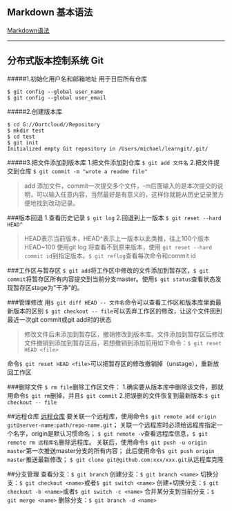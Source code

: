 ## Markdown 基本语法
[Markdown语法](https://markdown.com.cn/basic-syntax/line-breaks.html)

***

## 分布式版本控制系统 Git
#####1.初始化用户名和邮箱地址 用于日后所有仓库
```
$ git config --global user_name
$ git config --global user_email
```
#####2.创建版本库
```
$ cd G://Oortcloud//Repository
$ mkdir test
$ cd test
$ git init
Initialized empty Git repository in /Users/michael/learngit/.git/
```
#####3.把文件添加到版本库
1.把文件添加到仓库
`$ git add 文件名`
2.把文件提交到仓库
`$ git commit -m "wrote a readme file"`
> add 添加文件，commit一次提交多个文件，-m后面输入的是本次提交的说明，可以输入任意内容，当然最好是有意义的，这样你就能从历史记录里方便地找到改动记录。

###版本回退
1.查看历史记录
`$ git log` 
2.回退到上一版本
`$ git reset --hard HEAD^`
> HEAD表示当前版本，HEAD^表示上一版本以此类推，往上100个版本HEAD~100
> 使用git log 将查看不到原来版本，使用 `git reset --hard commit id`到指定版本。`$ git reflog`查看每次命令和commit id

###工作区与暂存区
`$ git add`将工作区中修改的文件添加到暂存区，`$ git commit`将暂存区所有内容提交到当前分支master。使用`$ git status`查看状态发现暂存区stage为"干净"的。

###管理修改
用`$ git diff HEAD -- 文件名`命令可以查看工作区和版本库里面最新版本的区别
`$ git checkout -- file`可以丢弃工作区的修改，让这个文件回到最近一次git commit或git add时的状态
>修改文件后未添加到暂存区，撤销修改到版本库。文件添加到暂存区后修改文件撤销到添加到暂存区后，若想撤销到添加前用如下命令：`$ git reset HEAD <file>`

命令`$ git reset HEAD <file>`可以把暂存区的修改撤销掉（unstage），重新放回工作区

###删除文件
`$ rm file`删除工作区文件：
1.确实要从版本库中删除该文件，那就用命令`$ git rm`删掉，并且`$ git commit`
2.把误删的文件恢复到最新版本:`$ git checkout -- file`

##远程仓库
[远程仓库](https://www.liaoxuefeng.com/wiki/896043488029600/896954117292416)
要关联一个远程库，使用命令`$ git remote add origin git@server-name:path/repo-name.git`；
关联一个远程库时必须给远程库指定一个名字，origin是默认习惯命名；
`$ git remote -v`查看远程库信息，`$ git remote rm 远程库名`删除远程库。
关联后，使用命令`$ git push -u origin master`第一次推送master分支的所有内容；
此后使用命令`$ git push origin master`推送最新修改；
`$ git clone git@github.com:xxx/xxx.git`从远程库克隆

##分支管理
查看分支：`$ git branch`
创建分支：`$ git branch <name>`
切换分支：`$ git checkout <name>`或者`$ git switch <name>`
创建+切换分支：`$ git checkout -b <name>`或者`$ git switch -c <name>`
合并某分支到当前分支：`$ git merge <name>`
删除分支：`$ git branch -d <name>`